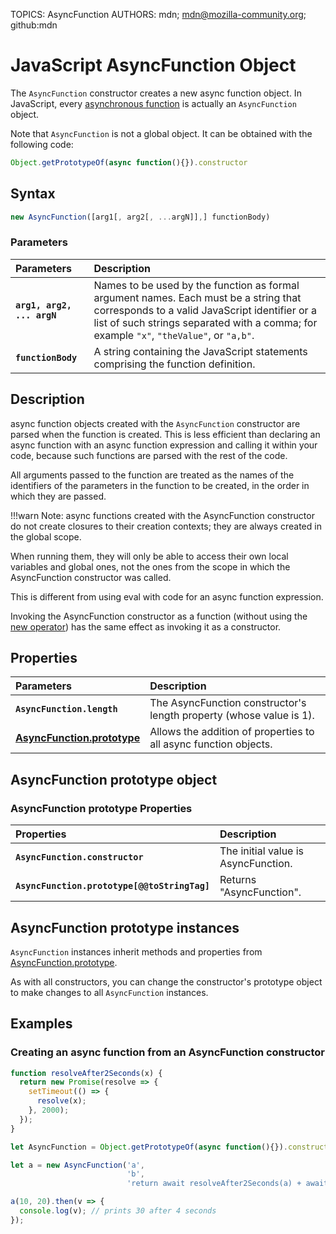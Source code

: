 TOPICS:  AsyncFunction
AUTHORS: mdn; mdn@mozilla-community.org; github:mdn

# JavaScript AsyncFunction Object

The `AsyncFunction` constructor creates a new async function object. In JavaScript, every [asynchronous function](/en/webfrontend/async_function) is actually an `AsyncFunction` object.

Note that `AsyncFunction` is not a global object. It can be obtained with the following code:

```JavaScript
Object.getPrototypeOf(async function(){}).constructor
```

## Syntax

```JavaScript
new AsyncFunction([arg1[, arg2[, ...argN]],] functionBody)
```

### Parameters

| Parameters | Description |
| :-- | :-- |
|**`arg1, arg2, ... argN`**| Names to be used by the function as formal argument names. Each must be a string that corresponds to a valid JavaScript identifier or a list of such strings separated with a comma; for example `"x"`, `"theValue"`, or `"a,b"`.|
|**`functionBody`**| A string containing the JavaScript statements comprising the function definition.|

## Description

async function objects created with the `AsyncFunction` constructor are parsed when the function is created. This is less efficient than declaring an async function with an async function expression and calling it within your code, because such functions are parsed with the rest of the code.

All arguments passed to the function are treated as the names of the identifiers of the parameters in the function to be created, in the order in which they are passed.

!!!warn Note: async functions created with the AsyncFunction constructor do not create closures to their creation contexts; they are always created in the global scope.

When running them, they will only be able to access their own local variables and global ones, not the ones from the scope in which the AsyncFunction constructor was called.

This is different from using eval with code for an async function expression.

Invoking the AsyncFunction constructor as a function (without using the [new operator](/en/webfrontend/new_operator)) has the same effect as invoking it as a constructor.

## Properties

| Parameters | Description |
| :-- | :-- |
|**`AsyncFunction.length`**|  The AsyncFunction constructor's length property (whose value is 1).|
|**[AsyncFunction.prototype](/en/webfrontend/AsyncFunction.prototype)**| Allows the addition of properties to all async function objects.|

## AsyncFunction prototype object

### AsyncFunction prototype Properties

| Properties | Description |
| :-- | :-- |
|**`AsyncFunction.constructor`**| The initial value is AsyncFunction.|
|**`AsyncFunction.prototype[@@toStringTag]`**| Returns "AsyncFunction".|

## AsyncFunction prototype instances

`AsyncFunction` instances inherit methods and properties from [AsyncFunction.prototype](/en/webfrontend/AsyncFunction.prototype).

As with all constructors, you can change the constructor's prototype object to make changes to all `AsyncFunction` instances.

## Examples

### Creating an async function from an AsyncFunction constructor

```JavaScript
function resolveAfter2Seconds(x) {
  return new Promise(resolve => {
    setTimeout(() => {
      resolve(x);
    }, 2000);
  });
}

let AsyncFunction = Object.getPrototypeOf(async function(){}).constructor

let a = new AsyncFunction('a',
                          'b',
                          'return await resolveAfter2Seconds(a) + await resolveAfter2Seconds(b);');

a(10, 20).then(v => {
  console.log(v); // prints 30 after 4 seconds
});
```
